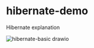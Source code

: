 # hibernate-demo
Hibernate explanation

![hibernate-basic drawio](https://user-images.githubusercontent.com/9895635/171157312-63c16b28-3d05-4886-b8ce-e0bbc7878418.png)
